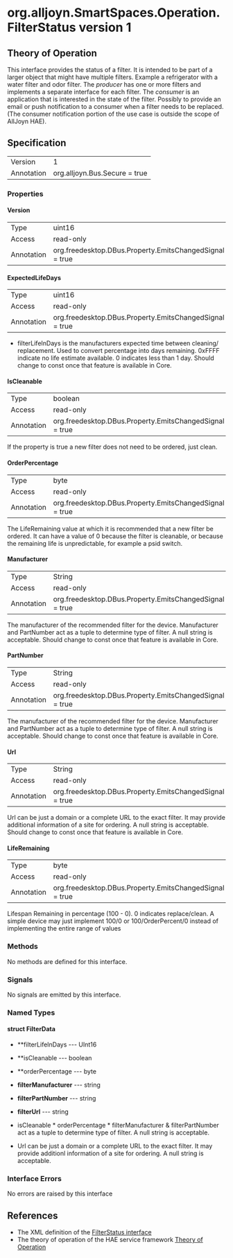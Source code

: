 # org.alljoyn.SmartSpaces.Operation.FilterStatus version 1

## Theory of Operation


This interface provides the status of a filter.  It is intended to be part of a 
larger object that might have multiple filters.  Example a refrigerator with a 
water filter and odor filter.
The _producer_ has one or more filters and implements a separate interface for 
each filter.  The _consumer_ is an application that is interested in the state 
of the filter.  Possibly to provide an email or push notification to a consumer 
when a filter needs to be replaced.  (The consumer notification portion of the 
use case is outside the scope of AllJoyn HAE).

## Specification

|                       |                                                                       |
|-----------------------|-----------------------------------------------------------------------|
| Version               | 1                                                                     |
| Annotation            | org.alljoyn.Bus.Secure = true                                         |

### Properties


#### Version

|                       |                                                                       |
|-----------------------|-----------------------------------------------------------------------|
| Type                  | uint16                                                                |
| Access                | read-only                                                             |
| Annotation            | org.freedesktop.DBus.Property.EmitsChangedSignal = true               |



#### ExpectedLifeDays

|            |                                                          |
|------------|----------------------------------------------------------|
| Type       | uint16                                               |
| Access     | read-only                                                |
| Annotation | org.freedesktop.DBus.Property.EmitsChangedSignal = true  |

* filterLifeInDays is the manufacturers expected time between cleaning/
replacement.  Used to convert percentage into days remaining. 0xFFFF indicate no 
life estimate available.  0 indicates less than 1 day.  Should change to const 
once that feature is available in Core.

#### IsCleanable

|            |                                                          |
|------------|----------------------------------------------------------|
| Type       | boolean                                                  |
| Access     | read-only                                                |
| Annotation | org.freedesktop.DBus.Property.EmitsChangedSignal = true  |

If the property is true a new filter does not need to be ordered, just clean. 

#### OrderPercentage

|            |                                                          |
|------------|----------------------------------------------------------|
| Type       | byte                                                     |
| Access     | read-only                                                |
| Annotation | org.freedesktop.DBus.Property.EmitsChangedSignal = true  |

The LifeRemaining value  at which it is recommended that a new filter be 
ordered.  It can have a value of 0 because the filter is cleanable, or 
because the remaining life is unpredictable, for example a psid switch.

#### Manufacturer 

|            |                                                          |
|------------|----------------------------------------------------------|
| Type       | String                                                   |
| Access     | read-only                                                |
| Annotation | org.freedesktop.DBus.Property.EmitsChangedSignal = true  |

The manufacturer of the recommended filter for the device. Manufacturer and 
PartNumber act as a tuple to determine type of filter.  A null string is 
acceptable.  Should change to const once that feature is available in Core.

#### PartNumber 

|            |                                                          |
|------------|----------------------------------------------------------|
| Type       | String                                                   |
| Access     | read-only                                                |
| Annotation | org.freedesktop.DBus.Property.EmitsChangedSignal = true  |

The manufacturer of the recommended filter for the device. Manufacturer and 
PartNumber act as a tuple to determine type of filter.  A null string is 
acceptable.  Should change to const once that feature is available in Core.

#### Url 

|            |                                                          |
|------------|----------------------------------------------------------|
| Type       | String                                                   |
| Access     | read-only                                                |
| Annotation | org.freedesktop.DBus.Property.EmitsChangedSignal = true  |

Url can be just a domain or a complete URL to the exact filter.  It may provide
additional information of a site for ordering.  A null string is acceptable.
Should change to const once that feature is available in Core.


#### LifeRemaining

|                       |                                                                       |
|-----------------------|-----------------------------------------------------------------------|
| Type                  | byte                                                                |
| Access                | read-only                                                             |
| Annotation            | org.freedesktop.DBus.Property.EmitsChangedSignal = true               |

Lifespan Remaining in percentage (100 - 0).  0 indicates replace/clean. 
A simple device may just implement 100/0 or 100/OrderPercent/0 instead of 
implementing the entire range of values

### Methods

No methods are defined for this interface.

### Signals

No signals are emitted by this interface.

### Named Types

#### struct FilterData

* **filterLifeInDays --- UInt16
* **isCleanable  --- boolean
* **orderPercentage --- byte
* **filterManufacturer** --- string
* **filterPartNumber** --- string
* **filterUrl** --- string

* isCleanable  * orderPercentage * filterManufacturer & filterPartNumber act as a tuple to determine type of 
filter.  A null string is acceptable.
* Url can be just a domain or a complete URL to the exact filter.  It may provide
additionl information of a site for ordering.  A null string is acceptable.


### Interface Errors

No errors are raised by this interface

## References

  * The XML definition of the [FilterStatus interface](FilterStatus-v1.xml)
  * The theory of operation of the HAE service framework [Theory of Operation](/org.alljoyn.SmartSpaces/theory-of-operation-v1)
